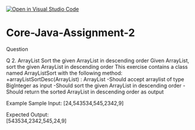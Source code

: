 [![Open in Visual Studio Code](https://classroom.github.com/assets/open-in-vscode-c66648af7eb3fe8bc4f294546bfd86ef473780cde1dea487d3c4ff354943c9ae.svg)](https://classroom.github.com/online_ide?assignment_repo_id=8024896&assignment_repo_type=AssignmentRepo)
# Core-Java-Assignment-2

Question 

Q 2. ArrayList
Sort the given ArrayList in descending order
Given ArrayList, sort the given ArrayList in descending order
This exercise contains a class named ArrayListSort with the following method:
+arrayListSortDesc(ArrayList<BigInteger>) : ArrayList<BigInteger>
    -Should accept arraylist of type BigInteger as input
    -Should sort the given ArrayList in descending order
    -Should return the sorted ArrayList in descending order as output

Example
Sample Input:
[24,543534,545,2342,9]

Expected Output:  
[543534,2342,545,24,9]

